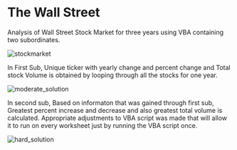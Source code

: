 # The Wall Street

Analysis of Wall Street Stock Market for three years using VBA containing two subordinates.

![stockmarket](https://user-images.githubusercontent.com/70447525/116478690-7773f100-a84c-11eb-925e-3f6e144330fc.jpg)


In First Sub, Unique ticker with yearly change and percent change and Total stock Volume is obtained by looping through all the stocks for one year.

![moderate_solution](https://user-images.githubusercontent.com/70447525/117216437-c3371500-adcd-11eb-92ce-834ddbd86c9c.png)


In second sub, Based on informaton that was gained through first sub, Greatest percent increase and decrease and also greatest total volume is calculated. Appropriate adjustments to VBA script was made that will allow it to run on every worksheet just by running the VBA script once.

![hard_solution](https://user-images.githubusercontent.com/70447525/117216449-c6ca9c00-adcd-11eb-82c7-8d68a72cb0de.png)





